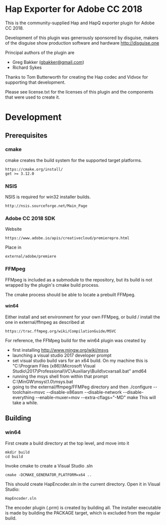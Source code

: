 # Hap Exporter for Adobe CC 2018

This is the community-supplied Hap and HapQ exporter plugin for Adobe CC 2018.

Development of this plugin was generously sponsored by disguise, makers of the disguise show production software and hardware
    http://disguise.one

Principal authors of the plugin are
 - Greg Bakker (gbakker@gmail.com)
 - Richard Sykes

Thanks to Tom Butterworth for creating the Hap codec and Vidvox for supporting that development.

Please see license.txt for the licenses of this plugin and the components that were used to create it.

# Development

## Prerequisites

### cmake
cmake creates the build system for the supported target platforms.

    https://cmake.org/install/
    get >= 3.12.0

### NSIS
NSIS is required for win32 installer builds.

    http://nsis.sourceforge.net/Main_Page

### Adobe CC 2018 SDK
Website

    https://www.adobe.io/apis/creativecloud/premierepro.html

Place in

    external/adobe/premiere

### FFMpeg
FFMpeg is included as a submodule to the repository, but its build is not wrapped by the plugin's cmake build process.

The cmake process should be able to locate a prebuilt FFMpeg.

#### win64
Either install and set environment for your own FFMpeg, or build / install the one in external/ffmpeg as described at

    https://trac.ffmpeg.org/wiki/CompilationGuide/MSVC

For reference, the FFMpeg build for the win64 plugin was created by
 * first installing http://www.mingw.org/wiki/msys
 * launching a visual studio 2017 developer prompt
 * set visual studio build vars for an x64 build. On my machine this is
    "C:\Program Files (x86)\Microsoft Visual Studio\2017\Professional\VC\Auxiliary\Build\vcvarsall.bat" amd64
 * running the msys shell from within that prompt
    C:\MinGW\msys\1.0\msys.bat
 * going to the external/ffmpeg/FFMPeg directory and then
    ./configure --toolchain=msvc --disable-x86asm --disable-network --disable-everything --enable-muxer=mov --extra-cflags="-MD"
    make
This will take a while.

##  Building

### win64

First create a build directory at the top level, and move into it

    mkdir build
    cd build

Invoke cmake to create a Visual Studio .sln

    cmake -DCMAKE_GENERATOR_PLATFORM=x64 ..

This should create HapEncoder.sln in the current directory. Open it in Visual Studio:

    HapEncoder.sln

The encoder plugin (.prm) is created by building all.
The installer executable is made by building the PACKAGE target, which is excluded from the regular build.